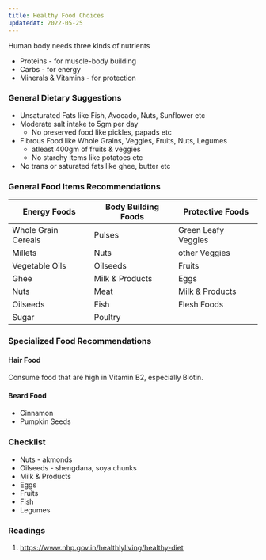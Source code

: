 ```yaml
---
title: Healthy Food Choices
updatedAt: 2022-05-25
---
```


Human body needs three kinds of nutrients

- Proteins - for muscle-body building
- Carbs - for energy
- Minerals & Vitamins - for protection

### General Dietary Suggestions

- Unsaturated Fats like Fish, Avocado, Nuts, Sunflower etc
- Moderate salt intake to 5gm per day
  - No preserved food like pickles, papads etc
- Fibrous Food like Whole Grains, Veggies, Fruits, Nuts, Legumes
  - atleast 400gm of fruits & veggies
  - No starchy items like potatoes etc
- No trans or saturated fats like ghee, butter etc  

### General Food Items Recommendations

| Energy Foods        | Body Building Foods | Protective Foods    |
| ------------------- | ------------------- | ------------------- |
| Whole Grain Cereals | Pulses              | Green Leafy Veggies |
| Millets             | Nuts                | other Veggies       |
| Vegetable Oils      | Oilseeds            | Fruits              |
| Ghee                | Milk & Products     | Eggs                |
| Nuts                | Meat                | Milk & Products     |
| Oilseeds            | Fish                | Flesh Foods         |
| Sugar               | Poultry             |                     |

### Specialized Food Recommendations

#### Hair Food

Consume food that are high in Vitamin B2, especially Biotin.

#### Beard Food

- Cinnamon
- Pumpkin Seeds

### Checklist

- Nuts - akmonds
- Oilseeds - shengdana, soya chunks
- Milk & Products
- Eggs
- Fruits
- Fish
- Legumes



### Readings

1. https://www.nhp.gov.in/healthlyliving/healthy-diet

